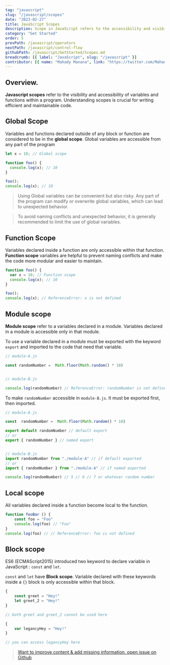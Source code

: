 ```yaml
---
tag: "javascript"
slug: "/javascript/scopes"
date: "2023-02-27"
title: JavaScript Scopes
description: Scope in JavaScript refers to the accessibility and visibility of variables within a program."
category: "Get Started"
order: 5
prevPath: /javascript/operators
nextPath: /javascript/control-flow
githubPath: /javascript/GetStarted/Scopes.md
breadcrumb: [{ label: "JavaScript", slug: "/javascript" }]
contributor: [{ name: "Mahady Manana", link: "https://twitter.com/MahadyManana" }]
---
```



## Overview.

**Javascript scopes** refer to the visibility and accessibility of variables and functions within a program. Understanding scopes is crucial for writing efficient and maintainable code. 


## Global Scope

Variables and functions declared outside of any block or function are considered to be in the **global scope**. Global variables are accessible from any part of the program

```javascript
let x = 10; // Global scope

function foo() {
  console.log(x); // 10
}

foo();
console.log(x); // 10

```

> Using Global variables can be convenient but also risky. Any part of the program can modify or overwrite global variables, which can lead to unexpected behavior.

> To avoid naming conflicts and unexpected behavior, it is generally recommended to limit the use of global variables.


## Function Scope


Variables declared inside a function are only accessible within that function. **Function scope** variables are helpful to prevent naming conflicts and make the code more modular and easier to maintain.

```javascript
function foo() {
  var x = 10; // Function scope
  console.log(x); // 10
}

foo();
console.log(x); // ReferenceError: x is not defined
```


## Module scope

**Module scope** refer to a variables declared in a module. Variables declared in a module is accessible only in that module.

To use a variable declared in a module must be exported with the keyword `export` and imported to the code that need that variable.

```javascript
// module-A.js

const randomNumber =  Math.floor(Math.random() * 10)


// module-B.js

console.log(randomNumber) // ReferenceError: randomNumber is not defined

```
To make `randomNumber` accessible in `module-B.js`. It must be exported first, then imported.

```javascript
// module-A.js

const  randomNumber =  Math.floor(Math.random() * 10)

export default randomNumber // default export
// or
export { randomNumber } // named export


// module-B.js
import randomNumber from "./module-A" // if default exported
// or
import { randomNumber } from "./module-A" // if named exported

console.log(randomNumber) // 5 // 6 // 7 or whatever random number
```


## Local scope


All variables declared inside a function become local to the function.

```javascript
function fooBar () {
    const foo = "Foo"
    console.log(foo) // "Foo"
}
console.log(foo) // // ReferenceError: foo is not defined

```


## Block scope


ES6 (ECMAScript2015) introduced two keyword to declare variable in JavaScript : `const` and `let`.

`const` and `let` have **Block scope**. Variable declared with these keywords inside a `{}` block is only accessible within that block.


```javascript
{
    const greet = "Hey!"
    let greet_2 = "Hey!"
}

// both greet and greet_2 cannot be used here

{
    var legancyHey = "Hey!"
}

// you can access legancyHey here

```


> <a href="https://github.com/mahady-manana/betatuto-docs/tree/main/docs/javascript/GetStarted/Scopes.md" target="_blank">Want to improve content & add missing information, open issue on Github</a>
